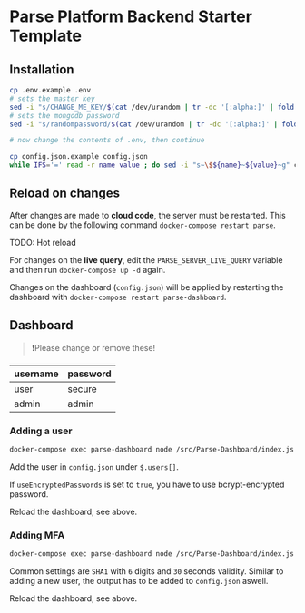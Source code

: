 # Parse Platform Backend Starter Template

## Installation
```sh
cp .env.example .env
# sets the master key
sed -i "s/CHANGE_ME_KEY/$(cat /dev/urandom | tr -dc '[:alpha:]' | fold -w ${1:-48} | head -n 1)/g" .env
# sets the mongodb password
sed -i "s/randompassword/$(cat /dev/urandom | tr -dc '[:alpha:]' | fold -w ${1:-20} | head -n 1)/g" .env

# now change the contents of .env, then continue

cp config.json.example config.json
while IFS='=' read -r name value ; do sed -i "s~\$${name}~${value}~g" config.json; done < <(cat .env)
```

## Reload on changes
After changes are made to **cloud code**, the server must be restarted. This can be done by the following command `docker-compose restart parse`.

TODO: Hot reload

For changes on the **live query**, edit the `PARSE_SERVER_LIVE_QUERY` variable and then run `docker-compose up -d` again.

Changes on the dashboard (`config.json`) will be applied by restarting the dashboard with `docker-compose restart parse-dashboard`.

## Dashboard

> ❗Please change or remove these!

| username | password |
|----------|----------|
| user     | secure   |
| admin    | admin    |

### Adding a user
```sh
docker-compose exec parse-dashboard node /src/Parse-Dashboard/index.js --createUser
```
Add the user in `config.json` under `$.users[]`.

If `useEncryptedPasswords` is set to `true`, you have to use bcrypt-encrypted password.

Reload the dashboard, see above.

### Adding MFA
```sh
docker-compose exec parse-dashboard node /src/Parse-Dashboard/index.js --createMFA
```

Common settings are `SHA1` with `6` digits and `30` seconds validity. Similar to adding a new user, the output has to be added to `config.json` aswell.

Reload the dashboard, see above.
